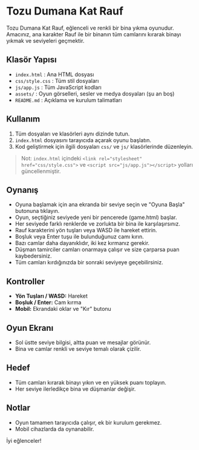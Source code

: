 # Tozu Dumana Kat Rauf

Tozu Dumana Kat Rauf, eğlenceli ve renkli bir bina yıkma oyunudur. Amacınız, ana karakter Rauf ile bir binanın tüm camlarını kırarak binayı yıkmak ve seviyeleri geçmektir.

## Klasör Yapısı

- `index.html`         : Ana HTML dosyası
- `css/style.css`      : Tüm stil dosyaları
- `js/app.js`          : Tüm JavaScript kodları
- `assets/`            : Oyun görselleri, sesler ve medya dosyaları (şu an boş)
- `README.md`          : Açıklama ve kurulum talimatları

## Kullanım

1. Tüm dosyaları ve klasörleri aynı dizinde tutun.
2. `index.html` dosyasını tarayıcıda açarak oyunu başlatın.
3. Kod geliştirmek için ilgili dosyaları `css/` ve `js/` klasörlerinde düzenleyin.

> Not: `index.html` içindeki `<link rel="stylesheet" href="css/style.css">` ve `<script src="js/app.js"></script>` yolları güncellenmiştir.

## Oynanış
- Oyuna başlamak için ana ekranda bir seviye seçin ve "Oyuna Başla" butonuna tıklayın.
- Oyun, seçtiğiniz seviyede yeni bir pencerede (game.html) başlar.
- Her seviyede farklı renklerde ve zorlukta bir bina ile karşılaşırsınız.
- Rauf karakterini yön tuşları veya WASD ile hareket ettirin.
- Boşluk veya Enter tuşu ile bulunduğunuz camı kırın.
- Bazı camlar daha dayanıklıdır, iki kez kırmanız gerekir.
- Düşman tamirciler camları onarmaya çalışır ve size çarparsa puan kaybedersiniz.
- Tüm camları kırdığınızda bir sonraki seviyeye geçebilirsiniz.

## Kontroller
- **Yön Tuşları / WASD:** Hareket
- **Boşluk / Enter:** Cam kırma
- **Mobil:** Ekrandaki oklar ve "Kır" butonu

## Oyun Ekranı
- Sol üstte seviye bilgisi, altta puan ve mesajlar görünür.
- Bina ve camlar renkli ve seviye temalı olarak çizilir.

## Hedef
- Tüm camları kırarak binayı yıkın ve en yüksek puanı toplayın.
- Her seviye ilerledikçe bina ve düşmanlar değişir.

## Notlar
- Oyun tamamen tarayıcıda çalışır, ek bir kurulum gerekmez.
- Mobil cihazlarda da oynanabilir.

İyi eğlenceler!
